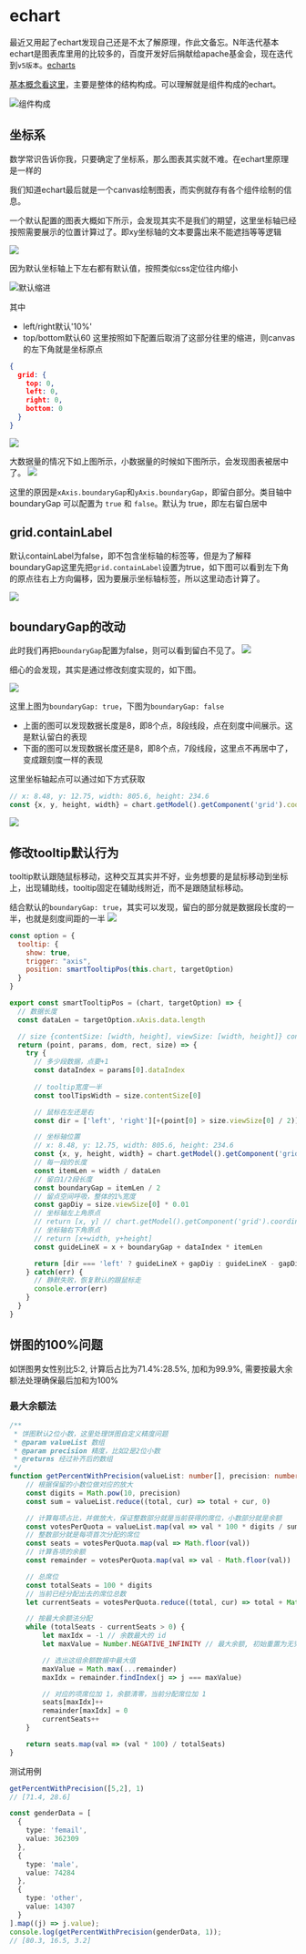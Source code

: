 # echart
最近又用起了echart发现自己还是不太了解原理，作此文备忘。N年迭代基本echart是图表库里用的比较多的，百度开发好后捐献给apache基金会，现在迭代到`v5版本`。[echarts](https://github.com/apache/echarts)

[基本概念看这里](https://echarts.apache.org/zh/tutorial.html#ECharts%20%E5%9F%BA%E7%A1%80%E6%A6%82%E5%BF%B5%E6%A6%82%E8%A7%88)，主要是整体的结构构成。可以理解就是组件构成的echart。

![组件构成](https://echarts.apache.org/zh/documents/asset/img/basic-concepts-overview/components.jpg)

## 坐标系
数学常识告诉你我，只要确定了坐标系，那么图表其实就不难。在echart里原理是一样的

我们知道echart最后就是一个canvas绘制图表，而实例就存有各个组件绘制的信息。

一个默认配置的图表大概如下所示，会发现其实不是我们的期望，这里坐标轴已经按照需要展示的位置计算过了。即xy坐标轴的文本要露出来不能遮挡等等逻辑

![](https://raw.githubusercontent.com/ManfredHu/manfredHu.github.io/master/images/ppl/PJryFC.png)


因为默认坐标轴上下左右都有默认值，按照类似css定位往内缩小

![默认缩进](https://echarts.apache.org/zh/documents/asset/img/basic-concepts-overview/locate.jpg)

其中
- left/right默认'10%'
- top/bottom默认60
这里按照如下配置后取消了这部分往里的缩进，则canvas的左下角就是坐标原点

```json
{
  grid: {
    top: 0,
    left: 0,
    right: 0,
    bottom: 0
  }
}
```

![](https://raw.githubusercontent.com/ManfredHu/manfredHu.github.io/master/images/ppl/wtxL9w.png)

大数据量的情况下如上图所示，小数据量的时候如下图所示，会发现图表被居中了。
![](https://raw.githubusercontent.com/ManfredHu/manfredHu.github.io/master/images/ppl/mh3Kqr.png)

这里的原因是`xAxis.boundaryGap`和`yAxis.boundaryGap`，即留白部分。类目轴中 boundaryGap 可以配置为 `true` 和 `false`。默认为 true，即左右留白居中

## grid.containLabel
默认containLabel为false，即不包含坐标轴的标签等，但是为了解释boundaryGap这里先把`grid.containLabel`设置为true，如下图可以看到左下角的原点往右上方向偏移，因为要展示坐标轴标签，所以这里动态计算了。

![](https://raw.githubusercontent.com/ManfredHu/manfredHu.github.io/master/images/ppl/ALnzPD.png)

## boundaryGap的改动
此时我们再把`boundaryGap`配置为false，则可以看到留白不见了。
![](https://raw.githubusercontent.com/ManfredHu/manfredHu.github.io/master/images/ppl/14FusY.png)

细心的会发现，其实是通过修改刻度实现的，如下图。

![](https://raw.githubusercontent.com/ManfredHu/manfredHu.github.io/master/images/ppl/lHtNZC.png)

这里上图为`boundaryGap: true`，下图为`boundaryGap: false`

- 上面的图可以发现数据长度是8，即8个点，8段线段，点在刻度中间展示。这是默认留白的表现
- 下面的图可以发现数据长度还是8，即8个点，7段线段，这里点不再居中了，变成跟刻度一样的表现

这里坐标轴起点可以通过如下方式获取

```js
// x: 8.48, y: 12.75, width: 805.6, height: 234.6
const {x, y, height, width} = chart.getModel().getComponent('grid').coordinateSystem._rect
```

![](https://raw.githubusercontent.com/ManfredHu/manfredHu.github.io/master/images/ppl/image-20210902213033340.png)

## 修改tooltip默认行为
tooltip默认跟随鼠标移动，这种交互其实并不好，业务想要的是鼠标移动到坐标上，出现辅助线，tooltip固定在辅助线附近，而不是跟随鼠标移动。

结合默认的`boundaryGap: true`，其实可以发现，留白的部分就是数据段长度的一半，也就是刻度间距的一半
![](https://raw.githubusercontent.com/ManfredHu/manfredHu.github.io/master/images/ppl/ALnzPD.png)



```js
const option = {
  tooltip: {
    show: true,
    trigger: "axis",
    position: smartTooltipPos(this.chart, targetOption)
  }
}

export const smartTooltipPos = (chart, targetOption) => {
  // 数据长度
  const dataLen = targetOption.xAxis.data.length

  // size {contentSize: [width, height], viewSize: [width, height]} contentSize是dom的尺寸，viewSize是echarts容器尺寸
  return (point, params, dom, rect, size) => {
    try {
      // 多少段数据，点要+1
      const dataIndex = params[0].dataIndex
      
      // tooltip宽度一半
      const toolTipsWidth = size.contentSize[0]

      // 鼠标在左还是右
      const dir = ['left', 'right'][+(point[0] > size.viewSize[0] / 2)]

      // 坐标轴位置
      // x: 8.48, y: 12.75, width: 805.6, height: 234.6
      const {x, y, height, width} = chart.getModel().getComponent('grid').coordinateSystem._rect
      // 每一段的长度
      const itemLen = width / dataLen
      // 留白1/2段长度
      const boundaryGap = itemLen / 2
      // 留点空间呼吸，整体的1%宽度
      const gapDiy = size.viewSize[0] * 0.01
      // 坐标轴左上角原点
      // return [x, y] // chart.getModel().getComponent('grid').coordinateSystem._rect
      // 坐标轴右下角原点
      // return [x+width, y+height]
      const guideLineX = x + boundaryGap + dataIndex * itemLen

      return [dir === 'left' ? guideLineX + gapDiy : guideLineX - gapDiy - toolTipsWidth, 0]
    } catch(err) {
      // 静默失败，恢复默认的跟鼠标走
      console.error(err)
    }
  }
}
```

## 饼图的100%问题
如饼图男女性别比5:2, 计算后占比为71.4%:28.5%, 加和为99.9%, 需要按最大余额法处理确保最后加和为100%

### 最大余额法

```ts
/**
 * 饼图默认2位小数，这里处理饼图自定义精度问题
 * @param valueList 数组
 * @param precision 精度，比如2是2位小数
 * @returns 经过补齐后的数组
 */
function getPercentWithPrecision(valueList: number[], precision: number) {
    // 根据保留的小数位做对应的放大
    const digits = Math.pow(10, precision)
    const sum = valueList.reduce((total, cur) => total + cur, 0)

    // 计算每项占比，并做放大，保证整数部分就是当前获得的席位，小数部分就是余额
    const votesPerQuota = valueList.map(val => val * 100 * digits / sum)
    // 整数部分就是每项首次分配的席位
    const seats = votesPerQuota.map(val => Math.floor(val))
    // 计算各项的余额
    const remainder = votesPerQuota.map(val => val - Math.floor(val))

    // 总席位
    const totalSeats = 100 * digits
    // 当前已经分配出去的席位总数
    let currentSeats = votesPerQuota.reduce((total, cur) => total + Math.floor(cur), 0)

    // 按最大余额法分配
    while (totalSeats - currentSeats > 0) {
        let maxIdx = -1 // 余数最大的 id
        let maxValue = Number.NEGATIVE_INFINITY // 最大余额, 初始重置为无穷小

        // 选出这组余额数据中最大值
        maxValue = Math.max(...remainder)
        maxIdx = remainder.findIndex(j => j === maxValue)

        // 对应的项席位加 1，余额清零，当前分配席位加 1
        seats[maxIdx]++
        remainder[maxIdx] = 0
        currentSeats++
    }

    return seats.map(val => (val * 100) / totalSeats)
}
```

测试用例
```ts
getPercentWithPrecision([5,2], 1)
// [71.4, 28.6]

const genderData = [
  {
    type: 'femail',
    value: 362309
  },
  {
    type: 'male',
    value: 74284
  },
  {
    type: 'other',
    value: 14307
  }
].map((j) => j.value);
console.log(getPercentWithPrecision(genderData, 1));
// [80.3, 16.5, 3.2]
```